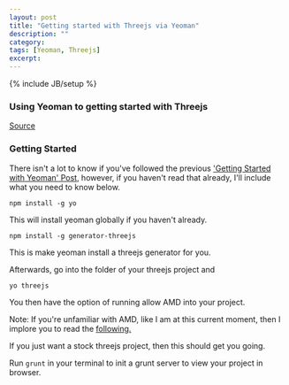 ```yaml
---
layout: post
title: "Getting started with Threejs via Yeoman"
description: ""
category: 
tags: [Yeoman, Threejs]
excerpt: 
---
```

{% include JB/setup %}

### Using Yeoman to getting started with Threejs

[Source](https://github.com/timmywil/generator-threejs)

### Getting Started  

There isn't a lot to know if you've followed the previous ['Getting Started with Yeoman' Post](http://denistsoi.github.io/2014/01/01/getting-started-with-yeoman/),
however, if you haven't read that already, I'll include what you need to know below.

``npm install -g yo``

This will install yeoman globally if you haven't already.

``npm install -g generator-threejs``

This is make yeoman install a threejs generator for you.  

Afterwards, go into the folder of your threejs project and

``yo threejs``

You then have the option of running allow AMD into your project.

Note: If you're unfamiliar with AMD, like I am at this current moment, then I implore you to read the [following.](https://github.com/amdjs/amdjs-api/wiki/AMD)

If you just want a stock threejs project, then this should get you going.

Run ``grunt`` in your terminal to init a grunt server to view your project in browser.